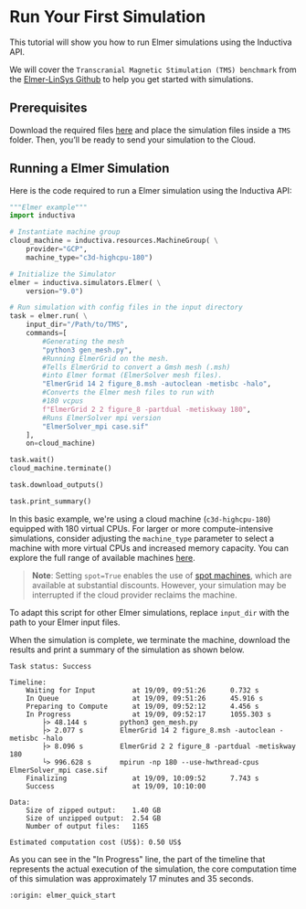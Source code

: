 # Run Your First Simulation
This tutorial will show you how to run Elmer simulations using the Inductiva API. 

We will cover the `Transcranial Magnetic Stimulation (TMS) benchmark` from the [Elmer-LinSys Github](https://github.com/ElmerCSC/elmer-linsys) to help you get started with simulations.

## Prerequisites
Download the required files [here](https://github.com/ElmerCSC/elmer-linsys/tree/main/Magnetostatics/TMS) and place the simulation files inside a `TMS` folder. Then, you’ll be ready to send your simulation to the Cloud.

## Running a Elmer Simulation
Here is the code required to run a Elmer simulation using the Inductiva API:

```python
"""Elmer example"""
import inductiva

# Instantiate machine group
cloud_machine = inductiva.resources.MachineGroup( \
    provider="GCP",
    machine_type="c3d-highcpu-180")

# Initialize the Simulator
elmer = inductiva.simulators.Elmer( \
    version="9.0")

# Run simulation with config files in the input directory
task = elmer.run( \
    input_dir="/Path/to/TMS",
    commands=[
		#Generating the mesh
        "python3 gen_mesh.py",
        #Running ElmerGrid on the mesh.
        #Tells ElmerGrid to convert a Gmsh mesh (.msh)
		#into Elmer format (ElmerSolver mesh files).
        "ElmerGrid 14 2 figure_8.msh -autoclean -metisbc -halo",
        #Converts the Elmer mesh files to run with
		#180 vcpus
        f"ElmerGrid 2 2 figure_8 -partdual -metiskway 180",
		#Runs ElmerSolver mpi version
        "ElmerSolver_mpi case.sif"
    ],
    on=cloud_machine)

task.wait()
cloud_machine.terminate()

task.download_outputs()

task.print_summary()

```

In this basic example, we're using a cloud machine (`c3d-highcpu-180`) equipped with 180 virtual CPUs. 
For larger or more compute-intensive simulations, consider adjusting the `machine_type` parameter to select 
a machine with more virtual CPUs and increased memory capacity. You can explore the full range of available machines [here](https://console.inductiva.ai/machine-groups/instance-types).

> **Note**: Setting `spot=True` enables the use of [spot machines](../how-it-works/machines/spot-machines.md), which are available at substantial discounts. 
> However, your simulation may be interrupted if the cloud provider reclaims the machine.

To adapt this script for other Elmer simulations, replace `input_dir` with the
path to your Elmer input files.

When the simulation is complete, we terminate the machine, download the results and print a summary of the simulation as shown below.

```
Task status: Success

Timeline:
	Waiting for Input         at 19/09, 09:51:26      0.732 s
	In Queue                  at 19/09, 09:51:26      45.916 s
	Preparing to Compute      at 19/09, 09:52:12      4.456 s
	In Progress               at 19/09, 09:52:17      1055.303 s
		├> 48.144 s        python3 gen_mesh.py
		├> 2.077 s         ElmerGrid 14 2 figure_8.msh -autoclean -metisbc -halo
		├> 8.096 s         ElmerGrid 2 2 figure_8 -partdual -metiskway 180
		└> 996.628 s       mpirun -np 180 --use-hwthread-cpus ElmerSolver_mpi case.sif
	Finalizing                at 19/09, 10:09:52      7.743 s
	Success                   at 19/09, 10:10:00      

Data:
	Size of zipped output:    1.40 GB
	Size of unzipped output:  2.54 GB
	Number of output files:   1165

Estimated computation cost (US$): 0.50 US$
```

As you can see in the "In Progress" line, the part of the timeline that represents the actual execution of the simulation, 
the core computation time of this simulation was approximately 17 minutes and 35 seconds.

```{banner_small}
:origin: elmer_quick_start
```